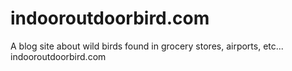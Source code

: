 # indooroutdoorbird.com
A blog site about wild birds found in grocery stores, airports, etc... indooroutdoorbird.com
